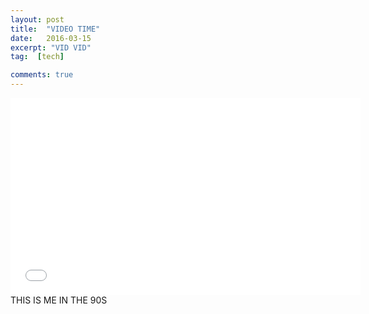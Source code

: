 ```yaml
---
layout: post
title:  "VIDEO TIME"
date:   2016-03-15
excerpt: "VID VID"
tag:  [tech]

comments: true
---
```



<iframe width="560" height="315" src="//www.youtube.com/embed/hdqFQjoV4OQ" frameborder="0"> </iframe>
THIS IS ME IN THE 90S

<!-- <iframe width="854" height="480" src="//www.youtube.com/embed/hdqFQjoV4OQ" frameborder="0" allowfullscreen></iframe> -->
